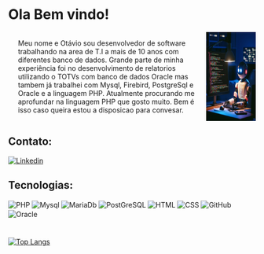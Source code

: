 # Ola Bem vindo!

<div style="display: flex; align: center;">
  <p style="flex: 1; margin-left: 20px; align: right">
  Meu nome e Otávio sou desenvolvedor de software trabalhando na area de T.I a mais de 10 anos com diferentes banco de dados. Grande parte de minha experiência foi no desenvolvimento de relatorios utilizando o TOTVs com banco de dados Oracle mas tambem já trabalhei com Mysql, Firebird, PostgreSql e Oracle e a linguagem PHP. Atualmente procurando me aprofundar na linguagem PHP que gosto muito. Bem é isso caso queira estou a disposicao para convesar.
  </p>
  <img src="assets/code.jpeg" width="20%" />
</div>


## Contato:

[![Linkedin](https://img.shields.io/badge/LinkedIn-0077B5?style=for-the-badge&logo=linkedin&logoColor=white)](https://www.linkedin.com/in/otaviojc/)

## Tecnologias:

<div >
    <img align="center" alt="PHP" src="https://img.shields.io/badge/PHP-777BB4?style=for-the-badge&logo=php&logoColor=white">
    <img align="center" alt="Mysql" src="https://img.shields.io/badge/MySQL-00000F?style=for-the-badge&logo=mysql&logoColor=white">
    <img align="center" alt="MariaDb" src="https://img.shields.io/badge/MariaDB-003545?style=for-the-badge&logo=mariadb&logoColor=white">
    <img align="center" alt="PostGreSQL" src="https://img.shields.io/badge/PostgreSQL-316192?style=for-the-badge&logo=postgresql&logoColor=white">
    <img align="center" alt="HTML" src="https://img.shields.io/badge/HTML-239120?style=for-the-badge&logo=html5&logoColor=white">
    <img align="center" alt="CSS" src="https://img.shields.io/badge/CSS-239120?&style=for-the-badge&logo=css3&logoColor=white">
    <img align="center" alt="GitHub" src="https://img.shields.io/badge/GitHub-100000?style=for-the-badge&logo=github&logoColor=white">
    <img align="center" alt="Oracle" src="https://img.shields.io/badge/Oracle-F80000?style=for-the-badge&logo=oracle&logoColor=black">
</div>

#
[![Top Langs](https://github-readme-stats.vercel.app/api/top-langs/?username=distro104&layout=donut)](https://github.com/anuraghazra/github-readme-stats)